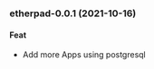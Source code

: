 
<a name="etherpad-0.0.1"></a>
### etherpad-0.0.1 (2021-10-16)

#### Feat

* Add more Apps using postgresql
